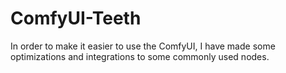 # ComfyUI-Teeth
In order to make it easier to use the ComfyUI, I have made some optimizations and integrations to some commonly used nodes.
